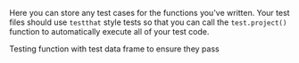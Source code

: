 Here you can store any test cases for the functions you've written. Your test files should use `testthat` style tests so that you can call the `test.project()` function to automatically execute all of your test code.

Testing function with test data frame to ensure they pass